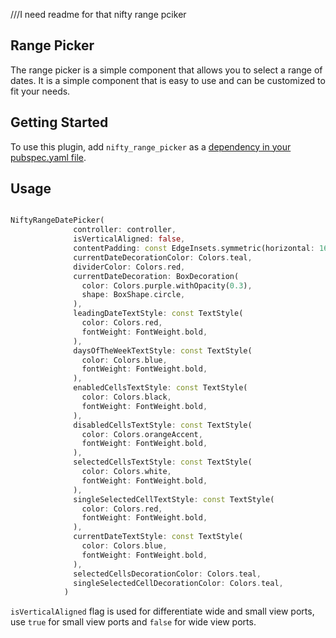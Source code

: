 ///I need readme for that nifty range pciker

## Range Picker

The range picker is a simple component that allows you to select a range of dates. It is a simple
component that is easy to use and can be customized to fit your needs.


## Getting Started

To use this plugin, add `nifty_range_picker` as a [dependency in your pubspec.yaml file](https://flutter.io/platform-plugins/).


## Usage

```dart

NiftyRangeDatePicker(
              controller: controller,
              isVerticalAligned: false,
              contentPadding: const EdgeInsets.symmetric(horizontal: 16),
              currentDateDecorationColor: Colors.teal,
              dividerColor: Colors.red,
              currentDateDecoration: BoxDecoration(
                color: Colors.purple.withOpacity(0.3),
                shape: BoxShape.circle,
              ),
              leadingDateTextStyle: const TextStyle(
                color: Colors.red,
                fontWeight: FontWeight.bold,
              ),
              daysOfTheWeekTextStyle: const TextStyle(
                color: Colors.blue,
                fontWeight: FontWeight.bold,
              ),
              enabledCellsTextStyle: const TextStyle(
                color: Colors.black,
                fontWeight: FontWeight.bold,
              ),
              disabledCellsTextStyle: const TextStyle(
                color: Colors.orangeAccent,
                fontWeight: FontWeight.bold,
              ),
              selectedCellsTextStyle: const TextStyle(
                color: Colors.white,
                fontWeight: FontWeight.bold,
              ),
              singleSelectedCellTextStyle: const TextStyle(
                color: Colors.red,
                fontWeight: FontWeight.bold,
              ),
              currentDateTextStyle: const TextStyle(
                color: Colors.blue,
                fontWeight: FontWeight.bold,
              ),
              selectedCellsDecorationColor: Colors.teal,
              singleSelectedCellDecorationColor: Colors.teal,
            )

```

`isVerticalAligned` flag is used for differentiate wide and small view ports, use `true` for small view ports and `false` for wide view ports.